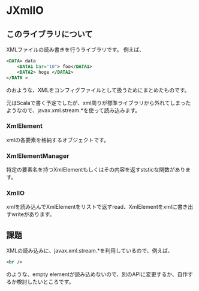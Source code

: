 # JXmlIO

## このライブラリについて

XMLファイルの読み書きを行うライブラリです。
例えば、

```xml
<DATA> data
    <DATA1 bar="10"> foo</DATA1>
    <DATA2> hoge </DATA2>
</DATA >
```

のおような、XMLをコンフィグファイルとして扱うためにまとめたものです。

元はScalaで書く予定でしたが、xml周りが標準ライブラリから外れてしまったようなので、javax.xml.stream.*を使って読み込みます。

### XmlElement

xmlの各要素を格納するオブジェクトです。

### XmlElementManager

特定の要素名を持つXmlElementもしくはその内容を返すststicな関数があります。

### XmlIO

xmlを読み込んでXmlElementをリストで返すread、XmlElementをxmlに書き出すwriteがあります。

## 課題

XMLの読み込みに、javax.xml.stream.*を利用しているので、例えば、

```xml
<br />
```

のような、empty elementが読み込めないので、別のAPIに変更するか、自作するか検討したいところです。


